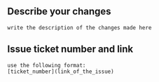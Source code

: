 ## Describe your changes
    write the description of the changes made here

## Issue ticket number and link
    use the following format:
    [ticket_number](link_of_the_issue)